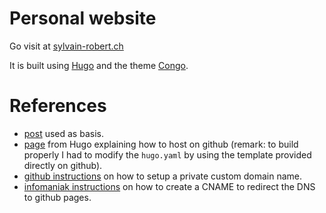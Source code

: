 # Personal website

Go visit at [sylvain-robert.ch](https://www.sylvain-robert.ch)

It is built using [Hugo](https://gohugo.io/) and the theme [Congo](https://jpanther.github.io/congo/).

# References

- [post](https://schnerring.net/blog/create-a-hugo-website-with-github-pages-github-actions-and-cloudflare/) used as basis.
- [page](https://gohugo.io/hosting-and-deployment/hosting-on-github/) from Hugo explaining how to host on github (remark:  to build properly I had to modify the `hugo.yaml` by using the template provided directly on github).
- [github instructions](https://docs.github.com/en/pages/configuring-a-custom-domain-for-your-github-pages-site/about-custom-domains-and-github-pages) on how to setup a private custom domain name.
- [infomaniak instructions](https://www.infomaniak.com/en/support/faq/2000/change-dns-zone-simple-mode) on how to create a CNAME to redirect the DNS to github pages.
